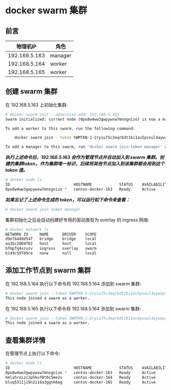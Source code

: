 # docker swarm 集群

## 前言

|物理机IP|角色|
|--|--|
|192.168.5.163|manager|
|192.168.5.164|worker|
|192.168.5.165|worker|

## 创建 swarm 集群

在 192.168.5.163 上初始化集群:

```bash
# docker swarm init --advertise-addr 192.168.5.163
Swarm initialized: current node (0po8w4ww3gwpywxw7mnognizo) is now a manager.

To add a worker to this swarm, run the following command:

    docker swarm join --token SWMTKN-1-2ryiu75c3eqrbdt1bi1ov5pvxul4aywzpth2qdt6pzxnvd5vzy-aodjy6y3amx1zqql8peyxkzph 192.168.5.163:2377

To add a manager to this swarm, run 'docker swarm join-token manager' and follow the instructions.
```

***执行上述命令后，192.168.5.163 会作为管理节点并自动加入到 swarm 集群。创建的集群token，作为集群唯一标识，后续将其他节点加入到该集群都会用到这个 token 值。***

```bash
# docker node ls
ID                            HOSTNAME            STATUS    AVAILABILITY   MANAGER STATUS   ENGINE VERSION
0po8w4ww3gwpywxw7mnognizo *   centos-docker-163   Ready     Active         Leader           22.06.0-beta.0
```

***如果忘记了上述命令生成的 token，可以运行如下命令来查看：***

```bash
# docker swarm join-token manager
```

集群初始化之后会自动创建好专用的驱动类型为 overlay 的 ingress 网络:

```bash
# docker network ls
NETWORK ID     NAME      DRIVER    SCOPE
d9e7b4ddd54f   bridge    bridge    local
aa3bc2069f02   host      host      local
bfmpfq4xzuzv   ingress   overlay   swarm
b149c59789ce   none      null      local
```

## 添加工作节点到 swarm 集群

在 192.168.5.164 执行以下命令将 192.168.5.164 添加到 swarm 集群:

```bash
# docker swarm join --token SWMTKN-1-2ryiu75c3eqrbdt1bi1ov5pvxul4aywzpth2qdt6pzxnvd5vzy-aodjy6y3amx1zqql8peyxkzph 192.168.5.163:2377
This node joined a swarm as a worker.
```

在 192.168.5.165 执行以下命令将 192.168.5.164 添加到 swarm 集群:

```bash
# docker swarm join --token SWMTKN-1-2ryiu75c3eqrbdt1bi1ov5pvxul4aywzpth2qdt6pzxnvd5vzy-aodjy6y3amx1zqql8peyxkzph 192.168.5.163:2377
This node joined a swarm as a worker.
```

## 查看集群详情

在管理节点上执行以下命令:

```bash
# docker node ls
ID                            HOSTNAME            STATUS    AVAILABILITY   MANAGER STATUS   ENGINE VERSION
0po8w4ww3gwpywxw7mnognizo *   centos-docker-163   Ready     Active         Leader           22.06.0-beta.0
hmlxhroizc2phkuf0t0c5me2v     centos-docker-164   Ready     Active                          22.06.0-beta.0
bluq5311ji9n2i16a3ggnk6eg     centos-docker-165   Ready     Active                          22.06.0-beta.0
```
